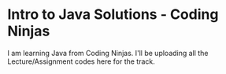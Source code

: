 # Intro to Java Solutions - Coding Ninjas
I am learning Java from Coding Ninjas. I'll be uploading all the Lecture/Assignment codes here for the track.
